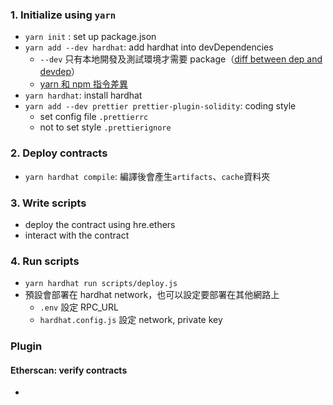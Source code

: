 ### 1. Initialize using `yarn`

-   `yarn init` : set up package.json
-   `yarn add --dev hardhat`: add hardhat into devDependencies
    -   `--dev` 只有本地開發及測試環境才需要 package（[diff between dep and devdep](https://stackoverflow.com/questions/18875674/whats-the-difference-between-dependencies-devdependencies-and-peerdependencies)）
    -   [yarn 和 npm 指令差異](https://ithelp.ithome.com.tw/articles/10191745)
-   `yarn hardhat`: install hardhat
-   `yarn add --dev prettier prettier-plugin-solidity`: coding style
    -   set config file `.prettierrc`
    -   not to set style `.prettierignore`

### 2. Deploy contracts

-   `yarn hardhat compile`: 編譯後會產生`artifacts`、`cache`資料夾

### 3. Write scripts

-   deploy the contract using hre.ethers
-   interact with the contract

### 4. Run scripts

-   `yarn hardhat run scripts/deploy.js`
-   預設會部署在 hardhat network，也可以設定要部署在其他網路上
    -   `.env` 設定 RPC_URL
    -   `hardhat.config.js` 設定 network, private key

### Plugin

#### Etherscan: verify contracts

-
